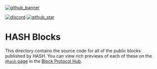 [github_banner]: https://hash.dev/?utm_medium=organic&utm_source=github_readme_hash-repo_blocks
[github_star]: https://github.com/hashintel/hash/tree/main/blocks#
[discord]: https://hash.ai/discord?utm_medium=organic&utm_source=github_readme_hash-repo_blocks

[![github_banner](https://user-images.githubusercontent.com/6226576/208706039-ea650804-2ff4-401c-9d22-32218e233e04.png)][github_banner]

[![discord](https://img.shields.io/discord/840573247803097118)][discord] [![github_star](https://img.shields.io/github/stars/hashintel/hash?label=Star%20on%20GitHub&style=social)][github_star]

# HASH Blocks

This directory contains the source code for all of the public blocks published by HASH. You can view rich previews of each of these on the [`@hash` page](https://blockprotocol.org/@hash) in the [Block Protocol Hub](https://blockprotocol.org/hub).
